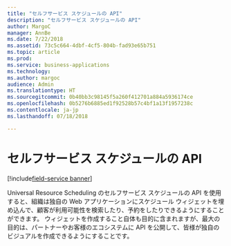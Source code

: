 ```yaml
---
title: "セルフサービス スケジュールの API"
description: "セルフサービス スケジュールの API"
author: MargoC
manager: AnnBe
ms.date: 7/22/2018
ms.assetid: 73c5c664-4dbf-4cf5-804b-fad93e65b751
ms.topic: article
ms.prod: 
ms.service: business-applications
ms.technology: 
ms.author: margoc
audience: Admin
ms.translationtype: HT
ms.sourcegitcommit: 0b40bb3c98145f5a260f412701a884a5936174ce
ms.openlocfilehash: 0b5276b6885ed1f92528b57c4bf1a13f1957238c
ms.contentlocale: ja-jp
ms.lasthandoff: 07/18/2018

---
```


#  <a name="self-service-scheduling-apis"></a>セルフサービス スケジュールの API

[!include[field-service banner](../../../includes/field-service.md)]




Universal Resource Scheduling のセルフサービス スケジュールの API を使用すると、組織は独自の Web アプリケーションにスケジュール ウィジェットを埋め込んで、顧客が利用可能性を検索したり、予約をしたりできるようにすることができます。 ウィジェットを作成すること自体も目的に含まれますが、最大の目的は、パートナーやお客様のエコシステムに API を公開して、皆様が独自のビジュアルを作成できるようにすることです。

